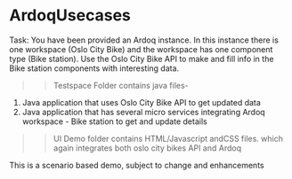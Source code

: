 # ArdoqUsecases
Task:
You have been provided an Ardoq instance. In this instance there is one workspace (Oslo City
Bike) and the workspace has one component type (Bike station). Use the Oslo City Bike API to make and fill info in the Bike station components with interesting data.

>> Testspace Folder contains java files-
  1. Java application that uses Oslo City Bike API to get updated data 
  2. Java application that has several micro services integrating Ardoq workspace - Bike station to get and update details
  
>> UI Demo folder contains HTML/Javascript andCSS files. which again integrates both oslo city bikes API and Ardoq 

This is a scenario based demo, subject to change and enhancements 
